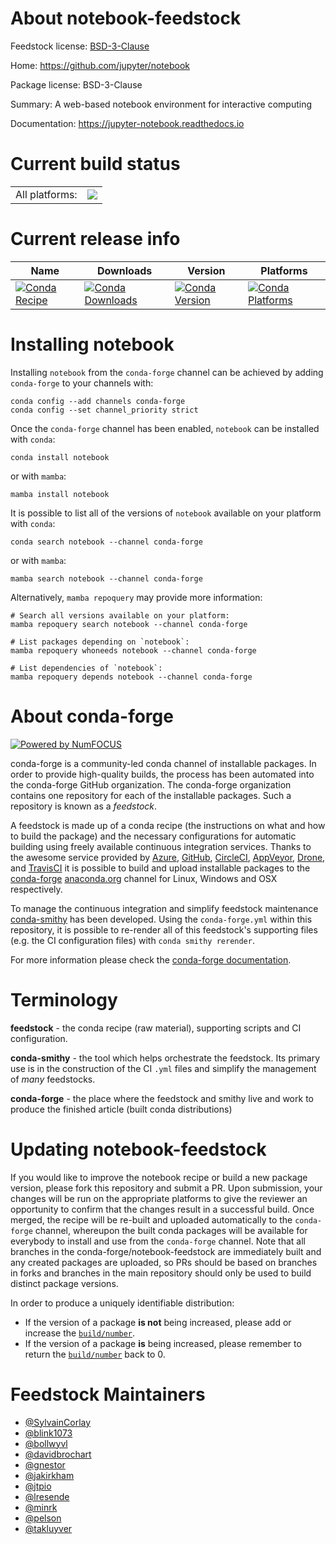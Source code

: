 About notebook-feedstock
========================

Feedstock license: [BSD-3-Clause](https://github.com/conda-forge/notebook-feedstock/blob/main/LICENSE.txt)

Home: https://github.com/jupyter/notebook

Package license: BSD-3-Clause

Summary: A web-based notebook environment for interactive computing

Documentation: https://jupyter-notebook.readthedocs.io

Current build status
====================


<table><tr><td>All platforms:</td>
    <td>
      <a href="https://dev.azure.com/conda-forge/feedstock-builds/_build/latest?definitionId=694&branchName=main">
        <img src="https://dev.azure.com/conda-forge/feedstock-builds/_apis/build/status/notebook-feedstock?branchName=main">
      </a>
    </td>
  </tr>
</table>

Current release info
====================

| Name | Downloads | Version | Platforms |
| --- | --- | --- | --- |
| [![Conda Recipe](https://img.shields.io/badge/recipe-notebook-green.svg)](https://anaconda.org/conda-forge/notebook) | [![Conda Downloads](https://img.shields.io/conda/dn/conda-forge/notebook.svg)](https://anaconda.org/conda-forge/notebook) | [![Conda Version](https://img.shields.io/conda/vn/conda-forge/notebook.svg)](https://anaconda.org/conda-forge/notebook) | [![Conda Platforms](https://img.shields.io/conda/pn/conda-forge/notebook.svg)](https://anaconda.org/conda-forge/notebook) |

Installing notebook
===================

Installing `notebook` from the `conda-forge` channel can be achieved by adding `conda-forge` to your channels with:

```
conda config --add channels conda-forge
conda config --set channel_priority strict
```

Once the `conda-forge` channel has been enabled, `notebook` can be installed with `conda`:

```
conda install notebook
```

or with `mamba`:

```
mamba install notebook
```

It is possible to list all of the versions of `notebook` available on your platform with `conda`:

```
conda search notebook --channel conda-forge
```

or with `mamba`:

```
mamba search notebook --channel conda-forge
```

Alternatively, `mamba repoquery` may provide more information:

```
# Search all versions available on your platform:
mamba repoquery search notebook --channel conda-forge

# List packages depending on `notebook`:
mamba repoquery whoneeds notebook --channel conda-forge

# List dependencies of `notebook`:
mamba repoquery depends notebook --channel conda-forge
```


About conda-forge
=================

[![Powered by
NumFOCUS](https://img.shields.io/badge/powered%20by-NumFOCUS-orange.svg?style=flat&colorA=E1523D&colorB=007D8A)](https://numfocus.org)

conda-forge is a community-led conda channel of installable packages.
In order to provide high-quality builds, the process has been automated into the
conda-forge GitHub organization. The conda-forge organization contains one repository
for each of the installable packages. Such a repository is known as a *feedstock*.

A feedstock is made up of a conda recipe (the instructions on what and how to build
the package) and the necessary configurations for automatic building using freely
available continuous integration services. Thanks to the awesome service provided by
[Azure](https://azure.microsoft.com/en-us/services/devops/), [GitHub](https://github.com/),
[CircleCI](https://circleci.com/), [AppVeyor](https://www.appveyor.com/),
[Drone](https://cloud.drone.io/welcome), and [TravisCI](https://travis-ci.com/)
it is possible to build and upload installable packages to the
[conda-forge](https://anaconda.org/conda-forge) [anaconda.org](https://anaconda.org/)
channel for Linux, Windows and OSX respectively.

To manage the continuous integration and simplify feedstock maintenance
[conda-smithy](https://github.com/conda-forge/conda-smithy) has been developed.
Using the ``conda-forge.yml`` within this repository, it is possible to re-render all of
this feedstock's supporting files (e.g. the CI configuration files) with ``conda smithy rerender``.

For more information please check the [conda-forge documentation](https://conda-forge.org/docs/).

Terminology
===========

**feedstock** - the conda recipe (raw material), supporting scripts and CI configuration.

**conda-smithy** - the tool which helps orchestrate the feedstock.
                   Its primary use is in the construction of the CI ``.yml`` files
                   and simplify the management of *many* feedstocks.

**conda-forge** - the place where the feedstock and smithy live and work to
                  produce the finished article (built conda distributions)


Updating notebook-feedstock
===========================

If you would like to improve the notebook recipe or build a new
package version, please fork this repository and submit a PR. Upon submission,
your changes will be run on the appropriate platforms to give the reviewer an
opportunity to confirm that the changes result in a successful build. Once
merged, the recipe will be re-built and uploaded automatically to the
`conda-forge` channel, whereupon the built conda packages will be available for
everybody to install and use from the `conda-forge` channel.
Note that all branches in the conda-forge/notebook-feedstock are
immediately built and any created packages are uploaded, so PRs should be based
on branches in forks and branches in the main repository should only be used to
build distinct package versions.

In order to produce a uniquely identifiable distribution:
 * If the version of a package **is not** being increased, please add or increase
   the [``build/number``](https://docs.conda.io/projects/conda-build/en/latest/resources/define-metadata.html#build-number-and-string).
 * If the version of a package **is** being increased, please remember to return
   the [``build/number``](https://docs.conda.io/projects/conda-build/en/latest/resources/define-metadata.html#build-number-and-string)
   back to 0.

Feedstock Maintainers
=====================

* [@SylvainCorlay](https://github.com/SylvainCorlay/)
* [@blink1073](https://github.com/blink1073/)
* [@bollwyvl](https://github.com/bollwyvl/)
* [@davidbrochart](https://github.com/davidbrochart/)
* [@gnestor](https://github.com/gnestor/)
* [@jakirkham](https://github.com/jakirkham/)
* [@jtpio](https://github.com/jtpio/)
* [@lresende](https://github.com/lresende/)
* [@minrk](https://github.com/minrk/)
* [@pelson](https://github.com/pelson/)
* [@takluyver](https://github.com/takluyver/)

